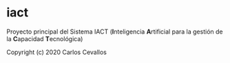 # iact

Proyecto principal del Sistema IACT (**I**nteligencia **A**rtificial para la gestión de la **C**apacidad **T**ecnológica)

Copyright (c) 2020 Carlos Cevallos
